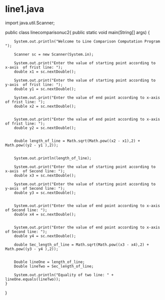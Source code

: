 # line1.java
import java.util.Scanner;

public class linecomparisonuc2{
	public static void main(String[] args) {

		System.out.println("Welcome to Line Comparison Computation Program ");

		Scanner sc = new Scanner(System.in);

		System.out.print("Enter the value of starting point according to x-axis  of frist line: ");
		double x1 = sc.nextDouble();

		System.out.print("Enter the value of starting point according to y-axis  of frist line: ");
		double y1 = sc.nextDouble();

		System.out.print("Enter the value of end point according to x-axis  of frist line: ");
		double x2 = sc.nextDouble();


		System.out.print("Enter the value of end point according to x-axis  of frist line: ");
		double y2 = sc.nextDouble();


		double length_of_line = Math.sqrt(Math.pow((x2 - x1),2) + Math.pow((y2 - y1 ),2));


		System.out.println(length_of_line); 

		System.out.print("Enter the value of starting point according to x-axis  of Second line: ");
		double x3 = sc.nextDouble();

		System.out.print("Enter the value of starting point according to y-axis  of Second line: ");
		double y3 = sc.nextDouble();


		System.out.print("Enter the value of end point according to x-axis  of Second line: ");
		double x4 = sc.nextDouble();


		System.out.print("Enter the value of end point according to x-axis  of Second line: ");
		double y4 = sc.nextDouble();

		double Sec_length_of_line = Math.sqrt(Math.pow((x3 - x4),2) + Math.pow((y3 - y4 ),2));


		Double lineOne = length_of_line;
		Double lineTwo = Sec_length_of_line;

		System.out.println("Equality of two line: " + lineOne.equals(lineTwo));
	}

}
